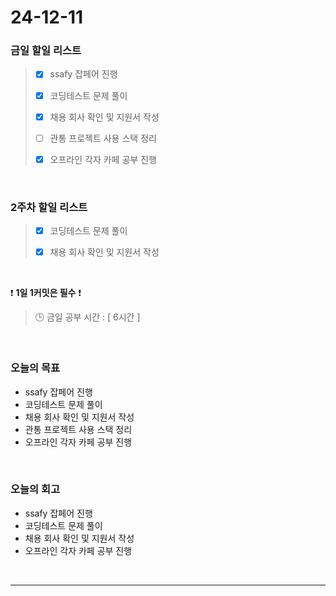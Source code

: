 # 24-12-11

### 금일 할일 리스트

> - [x] ssafy 잡페어 진행
>
> - [x] 코딩테스트 문제 풀이
>
> - [x] 채용 회사 확인 및 지원서 작성
>
> - [ ] 관통 프로젝트 사용 스택 정리
>
> - [x] 오프라인 각자 카페 공부 진행

<br/>

### 2주차 할일 리스트

> - [x] 코딩테스트 문제 풀이
>
> - [x] 채용 회사 확인 및 지원서 작성

<br/>

❗ **1일 1커밋은 필수** ❗

> 🕒 금일 공부 시간 : [ 6시간 ]

<br/>

### 오늘의 목표
- ssafy 잡페어 진행
- 코딩테스트 문제 풀이
- 채용 회사 확인 및 지원서 작성
- 관통 프로젝트 사용 스택 정리
- 오프라인 각자 카페 공부 진행

<br>

### 오늘의 회고
- ssafy 잡페어 진행
- 코딩테스트 문제 풀이
- 채용 회사 확인 및 지원서 작성
- 오프라인 각자 카페 공부 진행

<br/>

---
